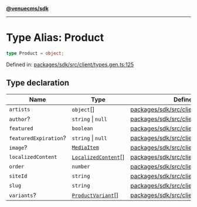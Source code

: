[**@venuecms/sdk**](../Index.md)

***

# Type Alias: Product

```ts
type Product = object;
```

Defined in: [packages/sdk/src/client/types.gen.ts:125](https://github.com/venuecms/sdk/blob/9b35c3f75ba3cd0722f50bc82d98f2f4dd56e037/packages/sdk/src/client/types.gen.ts#L125)

## Type declaration

| Name | Type | Defined in |
| ------ | ------ | ------ |
| <a id="artists"></a> `artists` | `object`[] | [packages/sdk/src/client/types.gen.ts:134](https://github.com/venuecms/sdk/blob/9b35c3f75ba3cd0722f50bc82d98f2f4dd56e037/packages/sdk/src/client/types.gen.ts#L134) |
| <a id="author"></a> `author`? | `string` \| `null` | [packages/sdk/src/client/types.gen.ts:131](https://github.com/venuecms/sdk/blob/9b35c3f75ba3cd0722f50bc82d98f2f4dd56e037/packages/sdk/src/client/types.gen.ts#L131) |
| <a id="featured"></a> `featured` | `boolean` | [packages/sdk/src/client/types.gen.ts:129](https://github.com/venuecms/sdk/blob/9b35c3f75ba3cd0722f50bc82d98f2f4dd56e037/packages/sdk/src/client/types.gen.ts#L129) |
| <a id="featuredexpiration"></a> `featuredExpiration`? | `string` \| `null` | [packages/sdk/src/client/types.gen.ts:130](https://github.com/venuecms/sdk/blob/9b35c3f75ba3cd0722f50bc82d98f2f4dd56e037/packages/sdk/src/client/types.gen.ts#L130) |
| <a id="image"></a> `image`? | [`MediaItem`](MediaItem.md) | [packages/sdk/src/client/types.gen.ts:132](https://github.com/venuecms/sdk/blob/9b35c3f75ba3cd0722f50bc82d98f2f4dd56e037/packages/sdk/src/client/types.gen.ts#L132) |
| <a id="localizedcontent"></a> `localizedContent` | [`LocalizedContent`](LocalizedContent.md)[] | [packages/sdk/src/client/types.gen.ts:133](https://github.com/venuecms/sdk/blob/9b35c3f75ba3cd0722f50bc82d98f2f4dd56e037/packages/sdk/src/client/types.gen.ts#L133) |
| <a id="order"></a> `order` | `number` | [packages/sdk/src/client/types.gen.ts:128](https://github.com/venuecms/sdk/blob/9b35c3f75ba3cd0722f50bc82d98f2f4dd56e037/packages/sdk/src/client/types.gen.ts#L128) |
| <a id="siteid"></a> `siteId` | `string` | [packages/sdk/src/client/types.gen.ts:126](https://github.com/venuecms/sdk/blob/9b35c3f75ba3cd0722f50bc82d98f2f4dd56e037/packages/sdk/src/client/types.gen.ts#L126) |
| <a id="slug"></a> `slug` | `string` | [packages/sdk/src/client/types.gen.ts:127](https://github.com/venuecms/sdk/blob/9b35c3f75ba3cd0722f50bc82d98f2f4dd56e037/packages/sdk/src/client/types.gen.ts#L127) |
| <a id="variants"></a> `variants`? | [`ProductVariant`](ProductVariant.md)[] | [packages/sdk/src/client/types.gen.ts:137](https://github.com/venuecms/sdk/blob/9b35c3f75ba3cd0722f50bc82d98f2f4dd56e037/packages/sdk/src/client/types.gen.ts#L137) |

